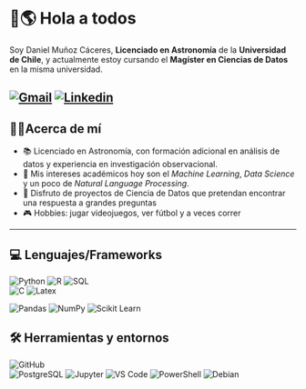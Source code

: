 # 👋🌎 Hola a todos 

Soy Daniel Muñoz Cáceres, **Licenciado en Astronomía** de la **Universidad de Chile**, y actualmente estoy cursando el **Magíster en Ciencias de Datos** en la misma universidad.

[![Gmail](https://img.shields.io/badge/Gmail-D14836?style=for-the-badge&logo=gmail&logoColor=white"/)](mailto:dlamunozc@gmail.com)
[![Linkedin](https://img.shields.io/badge/LinkedIn-0077B5?style=for-the-badge&logo=linkedin&logoColor=white)](www.linkedin.com/in/daniel-munoz-caceres-003204323)
------------
## 🙋‍♂️Acerca de mí

- 📚 Licenciado en Astronomía, con formación adicional en análisis de datos y experiencia en investigación observacional.
- 🔎 Mis intereses académicos hoy son el _Machine Learning_, _Data Science_  y un poco de _Natural Language Processing_.
- 🌟 Disfruto de proyectos de Ciencia de Datos que pretendan encontrar una respuesta a grandes preguntas
- 🎮 Hobbies: jugar videojuegos, ver fútbol y a veces correr


------------
## 💻 Lenguajes/Frameworks

![Python](https://img.shields.io/badge/Python-3776AB?style=for-the-badge&logo=python&logoColor=white) 
![R](https://img.shields.io/badge/R-276DC3?style=for-the-badge&logo=r&logoColor=white)
![SQL](https://img.shields.io/badge/SQL-336791?style=for-the-badge&logo=postgresql&logoColor=white)  
![C](https://img.shields.io/badge/C-00599C?style=for-the-badge&logo=c&logoColor=white)
![Latex](https://img.shields.io/badge/Latex-092E20?style=for-the-badge&logo=latex&logoColor=white)

![Pandas](https://img.shields.io/badge/pandas-150458?style=for-the-badge&logo=pandas&logoColor=white)
![NumPy](https://img.shields.io/badge/numpy-013243?style=for-the-badge&logo=numpy&logoColor=white)
![Scikit Learn](https://img.shields.io/badge/scikit_learn-F7931E?style=for-the-badge&logo=scikit-learn&logoColor=white)

## 🛠️ Herramientas y entornos
![GitHub](https://img.shields.io/badge/github-181717?style=for-the-badge&logo=github&logoColor=white)  
![PostgreSQL](https://img.shields.io/badge/postgresql-4169E1?style=for-the-badge&logo=postgresql&logoColor=white)
![Jupyter](https://img.shields.io/badge/jupyter-F37626?style=for-the-badge&logo=jupyter&logoColor=white)
![VS Code](https://img.shields.io/badge/VS%20Code-0077B5?style=for-the-badge&logo=Visual%20Studio%20Code&logoColor=white)
![PowerShell](https://img.shields.io/badge/Powershell-2CA5E0?style=for-the-badge&logo=powershell&logoColor=white)
![Debian](https://img.shields.io/badge/Debian-A81D33?style=for-the-badge&logo=debian&logoColor=white)

<!--
**danmc899/danmc899** is a ✨ _special_ ✨ repository because its `README.md` (this file) appears on your GitHub profile.

Here are some ideas to get you started:

- 🔭 I’m currently working on ...
- 🌱 I’m currently learning ...
- 👯 I’m looking to collaborate on ...
- 🤔 I’m looking for help with ...
- 💬 Ask me about ...
- 📫 How to reach me: ...
- 😄 Pronouns: ...
- ⚡ Fun fact: ...
-->
